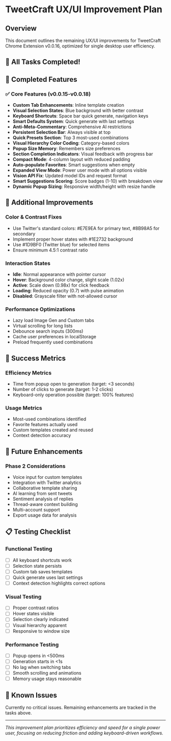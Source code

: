 # TweetCraft UX/UI Improvement Plan

## Overview
This document outlines the remaining UX/UI improvements for TweetCraft Chrome Extension v0.0.16, optimized for single desktop user efficiency.

## 🎯 All Tasks Completed!

## 🚦 Completed Features

### ✅ Core Features (v0.0.15-v0.0.18)
- **Custom Tab Enhancements**: Inline template creation
- **Visual Selection States**: Blue background with better contrast
- **Keyboard Shortcuts**: Space bar quick generate, navigation keys
- **Smart Defaults System**: Quick generate with last settings
- **Anti-Meta-Commentary**: Comprehensive AI restrictions
- **Persistent Selection Bar**: Always visible at top
- **Quick Presets Section**: Top 3 most-used combinations
- **Visual Hierarchy Color Coding**: Category-based colors
- **Popup Size Memory**: Remembers size preferences
- **Section Completion Indicators**: Visual feedback with progress bar
- **Compact Mode**: 4-column layout with reduced padding
- **Auto-populate Favorites**: Smart suggestions when empty
- **Expanded View Mode**: Power user mode with all options visible
- **Vision API Fix**: Updated model IDs and request format
- **Smart Suggestions Scoring**: Score badges (1-10) with breakdown view
- **Dynamic Popup Sizing**: Responsive width/height with resize handle

## 📝 Additional Improvements

### Color & Contrast Fixes
- Use Twitter's standard colors: #E7E9EA for primary text, #8B98A5 for secondary
- Implement proper hover states with #1E2732 background
- Use #1D9BF0 (Twitter blue) for selected items
- Ensure minimum 4.5:1 contrast ratio

### Interaction States
- **Idle**: Normal appearance with pointer cursor
- **Hover**: Background color change, slight scale (1.02x)
- **Active**: Scale down (0.98x) for click feedback
- **Loading**: Reduced opacity (0.7) with pulse animation
- **Disabled**: Grayscale filter with not-allowed cursor

### Performance Optimizations
- Lazy load Image Gen and Custom tabs
- Virtual scrolling for long lists
- Debounce search inputs (300ms)
- Cache user preferences in localStorage
- Preload frequently used combinations

## 🎯 Success Metrics

### Efficiency Metrics
- Time from popup open to generation (target: <3 seconds)
- Number of clicks to generate (target: 1-2 clicks)
- Keyboard-only operation possible (target: 100% features)

### Usage Metrics
- Most-used combinations identified
- Favorite features actually used
- Custom templates created and reused
- Context detection accuracy

## 🔄 Future Enhancements

### Phase 2 Considerations
- Voice input for custom templates
- Integration with Twitter analytics
- Collaborative template sharing
- AI learning from sent tweets
- Sentiment analysis of replies
- Thread-aware context building
- Multi-account support
- Export usage data for analysis

## 📋 Testing Checklist

### Functional Testing
- [ ] All keyboard shortcuts work
- [ ] Selection state persists
- [ ] Custom tab saves templates
- [ ] Quick generate uses last settings
- [ ] Context detection highlights correct options

### Visual Testing
- [ ] Proper contrast ratios
- [ ] Hover states visible
- [ ] Selection clearly indicated
- [ ] Visual hierarchy apparent
- [ ] Responsive to window size

### Performance Testing
- [ ] Popup opens in <500ms
- [ ] Generation starts in <1s
- [ ] No lag when switching tabs
- [ ] Smooth scrolling and animations
- [ ] Memory usage stays reasonable

## 🐛 Known Issues

Currently no critical issues. Remaining enhancements are tracked in the tasks above.

---

*This improvement plan prioritizes efficiency and speed for a single power user, focusing on reducing friction and adding keyboard-driven workflows.*